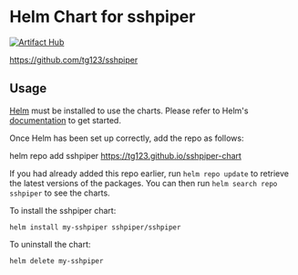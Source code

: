 # Helm Chart for sshpiper

[![Artifact Hub](https://img.shields.io/endpoint?url=https://artifacthub.io/badge/repository/sshpiper)](https://artifacthub.io/packages/search?repo=sshpiper)


<https://github.com/tg123/sshpiper>


## Usage

[Helm](https://helm.sh) must be installed to use the charts.  Please refer to
Helm's [documentation](https://helm.sh/docs) to get started.

Once Helm has been set up correctly, add the repo as follows:

  helm repo add sshpiper https://tg123.github.io/sshpiper-chart

If you had already added this repo earlier, run `helm repo update` to retrieve
the latest versions of the packages.  You can then run `helm search repo
sshpiper` to see the charts.

To install the sshpiper chart:

    helm install my-sshpiper sshpiper/sshpiper

To uninstall the chart:

    helm delete my-sshpiper
